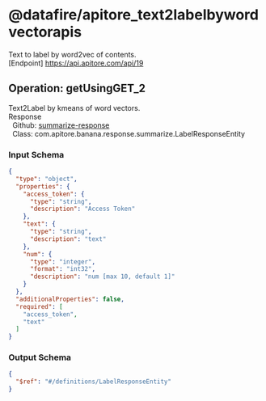 # @datafire/apitore_text2labelbywordvectorapis
Text to label by word2vec of contents.<BR />[Endpoint] https://api.apitore.com/api/19

## Operation: getUsingGET_2
Text2Label by kmeans of word vectors.<BR />Response<BR />&nbsp; Github: <a href="https://github.com/keigohtr/apitore-response-parent/tree/master/summarize-response">summarize-response</a><BR />&nbsp; Class: com.apitore.banana.response.summarize.LabelResponseEntity<BR />

### Input Schema
```json
{
  "type": "object",
  "properties": {
    "access_token": {
      "type": "string",
      "description": "Access Token"
    },
    "text": {
      "type": "string",
      "description": "text"
    },
    "num": {
      "type": "integer",
      "format": "int32",
      "description": "num [max 10, default 1]"
    }
  },
  "additionalProperties": false,
  "required": [
    "access_token",
    "text"
  ]
}
```
### Output Schema
```json
{
  "$ref": "#/definitions/LabelResponseEntity"
}
```
